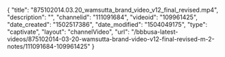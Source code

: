 {
    "title": "875102014.03.20_wamsutta_brand_video_v12_final_revised.mp4",
    "description": "",
    "channelid": "111091684",
    "videoid": "109961425",
    "date_created": "1502517386",
    "date_modified": "1504049175",
    "type": "captivate",
    "layout": "channelVideo",
    "url": "\/bbbusa-latest-videos\/875102014-03-20-wamsutta-brand-video-v12-final-revised-m-2-notes\/111091684-109961425"
}